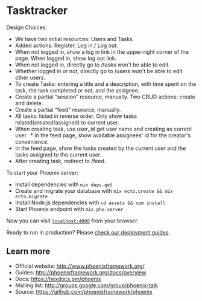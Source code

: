 # Tasktracker

Design Choices:

  * We have two initial resources: Users and Tasks.
  * Added actions: Register, Log in / Log out.
  * When not logged in, show a log in link in the upper-right corner of the page. When logged in, show log out link.
  * When not logged in, directly go to /tasks won't be able to edit.
  * Whether logged in or not, directly go to /users won't be able to edit other users.
  * To create Tasks: entering a title and a description, with time spent on the task, the task completed or not, and the assignee.
  * Create a partial “session” resource, manually. Two CRUD actions: create and delete.
  * Create a partial “feed” resource, manually.
  * All tasks: listed in reverse order. Only show tasks related(created/assigned) to current user.
  * When creating task, use user_id get user name and creating as current user.
  * In the feed page, show available assignees' id for the creator's convenience.
  * In the feed page, show the tasks created by the current user and the tasks assigned to the current user.
  * After creating task, redirect to /feed.

To start your Phoenix server:

  * Install dependencies with `mix deps.get`
  * Create and migrate your database with `mix ecto.create && mix ecto.migrate`
  * Install Node.js dependencies with `cd assets && npm install`
  * Start Phoenix endpoint with `mix phx.server`

Now you can visit [`localhost:4000`](http://localhost:4000) from your browser.

Ready to run in production? Please [check our deployment guides](http://www.phoenixframework.org/docs/deployment).

## Learn more

  * Official website: http://www.phoenixframework.org/
  * Guides: http://phoenixframework.org/docs/overview
  * Docs: https://hexdocs.pm/phoenix
  * Mailing list: http://groups.google.com/group/phoenix-talk
  * Source: https://github.com/phoenixframework/phoenix
